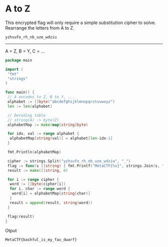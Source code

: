 # A to Z

This encrypted flag will only require a simple substitution cipher to solve. 
Rearrange the letters from A to Z.

    yzhsufo_rh_nb_uze_wdziu

---

A = Z, B = Y, C = ...

```go
package main

import (
 "fmt"
 "strings"
)

func main() {
 // A encodes to Z, B to Y, ...
 alphabet := []byte("abcdefghijklmnopqrstuvwxyz")
 len := len(alphabet)

 // Decoding table
 // string(A) -> byte(Z)
 alphabetMap := make(map[string]byte)

 for idx, val := range alphabet {
  alphabetMap[string(val)] = alphabet[len-idx-1]
 }

 fmt.Println(alphabetMap)

 cipher := strings.Split("yzhsufo_rh_nb_uze_wdziu", "_")
 flag := func(s []string) { fmt.Printf("MetaCTF{%s}", strings.Join(s, "_")) }
 result := make([]string, 0)

 for i := range cipher {
  word := []byte(cipher[i])
  for i, char := range word {
   word[i] = alphabetMap[string(char)]
  }
  result = append(result, string(word))
 }

 flag(result)
}
```

Otput

	MetaCTF{bashful_is_my_fav_dwarf}
